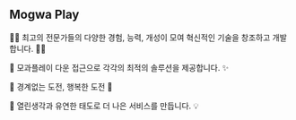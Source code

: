 ## Mogwa Play

👨‍💻 최고의 전문가들의 다양한 경험, 능력, 개성이 모여 혁신적인 기술을 창조하고 개발합니다. 👩‍💻

🌈 모과플레이 다운 접근으로 각각의 최적의 솔루션을 제공합니다. ✨

🙌 경계없는 도전, 행복한 도전 🙌

🤔 열린생각과 유연한 태도로 더 나은 서비스를 만듭니다. 💡
